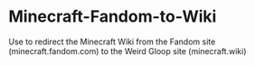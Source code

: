 # Minecraft-Fandom-to-Wiki
Use to redirect the Minecraft Wiki from the Fandom site (minecraft.fandom.com) to the Weird Gloop site (minecraft.wiki)
